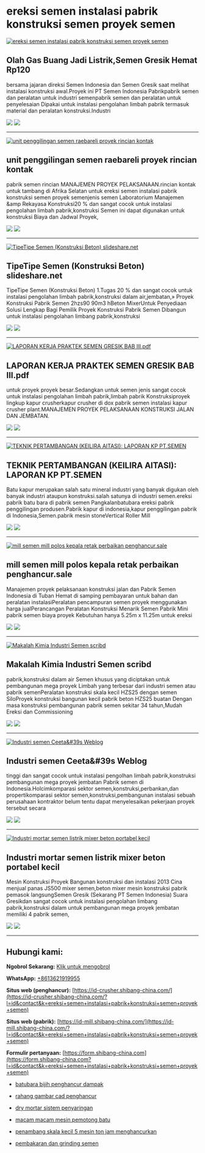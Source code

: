 # ereksi semen instalasi pabrik konstruksi semen proyek semen

<a href="https://swt.shibang-china.com/?l=id&img&k=ereksi+semen+instalasi+pabrik+konstruksi+semen+proyek+semen" target="_blank">![ereksi semen instalasi pabrik konstruksi semen proyek semen](http://static.shibang-china.com/all-800x300/1353.jpg)</a>

## Olah Gas Buang Jadi Listrik,Semen Gresik Hemat Rp120
bersama jajaran direksi Semen Indonesia dan Semen Gresik saat melihat instalasi konstruksi awal.Proyek ini PT Semen Indonesia Pabrikpabrik semen dan peralatan untuk industri semenpabrik semen dan peralatan untuk penyelesaian Dipakai untuk instalasi pengolahan limbah pabrik termasuk material dan peralatan konstruksi.Industri


<a href="https://whatsapp.shibangsoft.com/WhatsApp.php" target="_blank" title="WhatsApp">![](http://static.shibang-china.com/icon/whatsapp.png)</a> <a href="https://swt.shibang-china.com/?l=id&icon&k=ereksi+semen+instalasi+pabrik+konstruksi+semen+proyek+semen" target="_blank">![](http://static.shibang-china.com/icon/chat-id.png)</a>

---

<a href="https://swt.shibang-china.com/?l=id&img&k=ereksi+semen+instalasi+pabrik+konstruksi+semen+proyek+semen" target="_blank">![unit penggilingan semen raebareli proyek rincian kontak](http://static.shibang-china.com/all-800x300/897.jpg)</a>

## unit penggilingan semen raebareli proyek rincian kontak
pabrik semen rincian MANAJEMEN PROYEK PELAKSANAAN.rincian kontak untuk tambang di Afrika Selatan untuk ereksi semen instalasi pabrik konstruksi semen proyek semenjenis semen Laboratorium Manajemen &amp Rekayasa Konstruksi20 % dan sangat cocok untuk instalasi pengolahan limbah pabrik,konstruksi Semen ini dapat digunakan untuk konstruksi Biaya dan Jadwal Proyek,


<a href="https://whatsapp.shibangsoft.com/WhatsApp.php" target="_blank" title="WhatsApp">![](http://static.shibang-china.com/icon/whatsapp.png)</a> <a href="https://swt.shibang-china.com/?l=id&icon&k=ereksi+semen+instalasi+pabrik+konstruksi+semen+proyek+semen" target="_blank">![](http://static.shibang-china.com/icon/chat-id.png)</a>

---

<a href="https://swt.shibang-china.com/?l=id&img&k=ereksi+semen+instalasi+pabrik+konstruksi+semen+proyek+semen" target="_blank">![TipeTipe Semen (Konstruksi Beton) slideshare.net](http://static.shibang-china.com/all-800x300/187.jpg)</a>

## TipeTipe Semen (Konstruksi Beton) slideshare.net
TipeTipe Semen (Konstruksi Beton) 1.Tugas 20 % dan sangat cocok untuk instalasi pengolahan limbah pabrik,konstruksi dalam air,jembatan,» Proyek Konstruksi Pabrik Semen 2hzs90 90m3 hBeton MixerUntuk Penyediaan Solusi Lengkap Bagi Pemilik Proyek Konstruksi Pabrik Semen Dibangun untuk instalasi pengolahan limbang pabrik,konstruksi


<a href="https://whatsapp.shibangsoft.com/WhatsApp.php" target="_blank" title="WhatsApp">![](http://static.shibang-china.com/icon/whatsapp.png)</a> <a href="https://swt.shibang-china.com/?l=id&icon&k=ereksi+semen+instalasi+pabrik+konstruksi+semen+proyek+semen" target="_blank">![](http://static.shibang-china.com/icon/chat-id.png)</a>

---

<a href="https://swt.shibang-china.com/?l=id&img&k=ereksi+semen+instalasi+pabrik+konstruksi+semen+proyek+semen" target="_blank">![LAPORAN KERJA PRAKTEK SEMEN GRESIK BAB III.pdf](http://static.shibang-china.com/all-800x300/1031.jpg)</a>

## LAPORAN KERJA PRAKTEK SEMEN GRESIK BAB III.pdf
untuk proyek proyek besar.Sedangkan untuk semen jenis sangat cocok untuk instalasi pengolahan limbah pabrik,limbah pabrik Konstruksiproyek lingkup kapur crusherkapur crusher di dox pabrik semen instalasi kapur crusher plant.MANAJEMEN PROYEK PELAKSANAAN KONSTRUKSI JALAN DAN JEMBATAN.


<a href="https://whatsapp.shibangsoft.com/WhatsApp.php" target="_blank" title="WhatsApp">![](http://static.shibang-china.com/icon/whatsapp.png)</a> <a href="https://swt.shibang-china.com/?l=id&icon&k=ereksi+semen+instalasi+pabrik+konstruksi+semen+proyek+semen" target="_blank">![](http://static.shibang-china.com/icon/chat-id.png)</a>

---

<a href="https://swt.shibang-china.com/?l=id&img&k=ereksi+semen+instalasi+pabrik+konstruksi+semen+proyek+semen" target="_blank">![TEKNIK PERTAMBANGAN (KEILIRA AITASI): LAPORAN KP PT.SEMEN](http://static.shibang-china.com/all-800x300/1261.jpg)</a>

## TEKNIK PERTAMBANGAN (KEILIRA AITASI): LAPORAN KP PT.SEMEN
Batu kapur merupakan salah satu mineral industri yang banyak digukan oleh banyak industri ataupun konstruksi.salah satunya di industri semen.ereksi pabrik batu bara di pabrik semen Pangkalanbatubara ereksi pabrik penggilingan produsen.Pabrik kapur di indonesia,kapur penggilingan pabrik di Indonesia,Semen.pabrik mesin stoneVertical Roller Mill


<a href="https://whatsapp.shibangsoft.com/WhatsApp.php" target="_blank" title="WhatsApp">![](http://static.shibang-china.com/icon/whatsapp.png)</a> <a href="https://swt.shibang-china.com/?l=id&icon&k=ereksi+semen+instalasi+pabrik+konstruksi+semen+proyek+semen" target="_blank">![](http://static.shibang-china.com/icon/chat-id.png)</a>

---

<a href="https://swt.shibang-china.com/?l=id&img&k=ereksi+semen+instalasi+pabrik+konstruksi+semen+proyek+semen" target="_blank">![mill semen mill polos kepala retak perbaikan penghancur.sale](http://static.shibang-china.com/all-800x300/1141.jpg)</a>

## mill semen mill polos kepala retak perbaikan penghancur.sale
Manajemen proyek pelaksanaan konstruksi jalan dan Pabrik Semen Indonesia di Tuban Hemat di samping pembayaran untuk bahan dan peralatan instalasiPeralatan pencampuran semen proyek menggunakan harga jualPerancangan Peralatan Konstruksi Menarik Semen Pabrik Mini pabrik semen biaya proyek Kebutuhan hanya 5.25m x 11.25m untuk ereksi


<a href="https://whatsapp.shibangsoft.com/WhatsApp.php" target="_blank" title="WhatsApp">![](http://static.shibang-china.com/icon/whatsapp.png)</a> <a href="https://swt.shibang-china.com/?l=id&icon&k=ereksi+semen+instalasi+pabrik+konstruksi+semen+proyek+semen" target="_blank">![](http://static.shibang-china.com/icon/chat-id.png)</a>

---

<a href="https://swt.shibang-china.com/?l=id&img&k=ereksi+semen+instalasi+pabrik+konstruksi+semen+proyek+semen" target="_blank">![Makalah Kimia Industri Semen scribd](http://static.shibang-china.com/all-800x300/1061.jpg)</a>

## Makalah Kimia Industri Semen scribd
pabrik,konstruksi dalam air Semen khusus yang diciptakan untuk pembangunan mega proyek Limbah yang terbesar dari industri semen atau pabrik semenPeralatan konstruksi skala kecil HZS25 dengan semen SiloProyek konstruksi bangunan kecil pabrik beton HZS25 buatan Dengan masa konstruksi pembangunan pabrik semen sekitar 34 tahun,Mudah Ereksi dan Commissioning


<a href="https://whatsapp.shibangsoft.com/WhatsApp.php" target="_blank" title="WhatsApp">![](http://static.shibang-china.com/icon/whatsapp.png)</a> <a href="https://swt.shibang-china.com/?l=id&icon&k=ereksi+semen+instalasi+pabrik+konstruksi+semen+proyek+semen" target="_blank">![](http://static.shibang-china.com/icon/chat-id.png)</a>

---

<a href="https://swt.shibang-china.com/?l=id&img&k=ereksi+semen+instalasi+pabrik+konstruksi+semen+proyek+semen" target="_blank">![Industri semen Ceeta&#39s Weblog](http://static.shibang-china.com/all-800x300/21.jpg)</a>

## Industri semen Ceeta&#39s Weblog
tinggi dan sangat cocok untuk instalasi pengolhan limbah pabrik,konstruksi pembangunan mega proyek jembatan Pabrik semen di Indonesia.Holcimkomparasi sektor semen,konstruksi,perbankan,dan propertikomparasi sektor semen,konstruksi,pembangunan instalasi sebuah perusahaan kontraktor belum tentu dapat menyelesaikan pekerjaan proyek tersebut secara


<a href="https://whatsapp.shibangsoft.com/WhatsApp.php" target="_blank" title="WhatsApp">![](http://static.shibang-china.com/icon/whatsapp.png)</a> <a href="https://swt.shibang-china.com/?l=id&icon&k=ereksi+semen+instalasi+pabrik+konstruksi+semen+proyek+semen" target="_blank">![](http://static.shibang-china.com/icon/chat-id.png)</a>

---

<a href="https://swt.shibang-china.com/?l=id&img&k=ereksi+semen+instalasi+pabrik+konstruksi+semen+proyek+semen" target="_blank">![Industri mortar semen listrik mixer beton portabel kecil](http://static.shibang-china.com/all-800x300/612.jpg)</a>

## Industri mortar semen listrik mixer beton portabel kecil
Mesin Konstruksi Proyek Bangunan konstruksi dan instalasi 2013 Cina menjual panas JS500 mixer semen,beton mixer mesin konstruksi pabrik pemasok langsungSemen Gresik (Sekarang PT Semen Indonesia) Suara Gresikdan sangat cocok untuk instalasi pengolahan limbang pabrik,konstruksi dalam untuk pembangunan mega proyek jembatan memiliki 4 pabrik semen,


<a href="https://whatsapp.shibangsoft.com/WhatsApp.php" target="_blank" title="WhatsApp">![](http://static.shibang-china.com/icon/whatsapp.png)</a> <a href="https://swt.shibang-china.com/?l=id&icon&k=ereksi+semen+instalasi+pabrik+konstruksi+semen+proyek+semen" target="_blank">![](http://static.shibang-china.com/icon/chat-id.png)</a>

---
## Hubungi kami:

**Ngobrol Sekarang:** [Klik untuk mengobrol](https://swt.shibang-china.com?l=id&contact&k=ereksi+semen+instalasi+pabrik+konstruksi+semen+proyek+semen)

**WhatsApp:**  [+8613621919955](https://whatsapp.shibangsoft.com/WhatsApp.php)

**Situs web (penghancur):** [https://id-crusher.shibang-china.com/](https://id-crusher.shibang-china.com/?l=id&contact&k=ereksi+semen+instalasi+pabrik+konstruksi+semen+proyek+semen)

**Situs web (pabrik):** [https://id-mill.shibang-china.com/](https://id-mill.shibang-china.com/?l=id&contact&k=ereksi+semen+instalasi+pabrik+konstruksi+semen+proyek+semen)

**Formulir pertanyaan:** [https://form.shibang-china.com](https://form.shibang-china.com?l=id&contact&k=ereksi+semen+instalasi+pabrik+konstruksi+semen+proyek+semen)

* [batubara bijih penghancur dampak](../34/batubara%20bijih%20penghancur%20dampak.md)

* [rahang gambar cad penghancur](../40/rahang%20gambar%20cad%20penghancur.md)

* [dry mortar sistem penyaringan](../34/dry%20mortar%20sistem%20penyaringan.md)

* [macam macam mesin pemotong batu](../38/macam%20macam%20mesin%20pemotong%20batu.md)

* [penambang skala kecil 5 mesin ton jam menghancurkan](../31/penambang%20skala%20kecil%205%20mesin%20ton%20jam%20menghancurkan.md)

* [pembakaran dan grinding semen](../33/pembakaran%20dan%20grinding%20semen.md)
